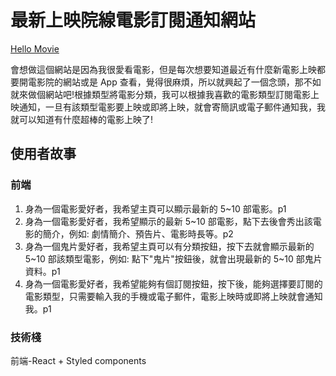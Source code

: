 # 最新上映院線電影訂閱通知網站

[Hello Movie](https://teiekinei.github.io/final-project-frontend/)

會想做這個網站是因為我很愛看電影，但是每次想要知道最近有什麼新電影上映都要開電影院的網站或是 App 查看，覺得很麻煩，所以就興起了一個念頭，那不如就來做個網站吧!根據類型將電影分類，我可以根據我喜歡的電影類型訂閱電影上映通知，一旦有該類型電影要上映或即將上映，就會寄簡訊或電子郵件通知我，我就可以知道有什麼超棒的電影上映了!

## 使用者故事

### 前端

1. 身為一個電影愛好者，我希望主頁可以顯示最新的 5~10 部電影。p1
2. 身為一個電影愛好者，我希望顯示的最新 5~10 部電影，點下去後會秀出該電影的簡介，例如: 劇情簡介、預告片、電影時長等。p2
3. 身為一個鬼片愛好者，我希望主頁可以有分類按鈕，按下去就會顯示最新的 5\~10 部該類型電影，例如: 點下"鬼片"按鈕後，就會出現最新的 5~10 部鬼片資料。p1
4. 身為一個電影愛好者，我希望能夠有個訂閱按鈕，按下後，能夠選擇要訂閱的電影類型，只需要輸入我的手機或電子郵件，電影上映時或即將上映就會通知我。p1

### 技術棧

前端-React + Styled components
